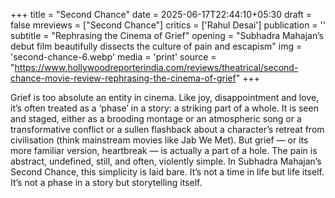 +++
title = "Second Chance"
date = 2025-06-17T22:44:10+05:30
draft = false
mreviews = ["Second Chance"]
critics = ['Rahul Desai']
publication = ''
subtitle = "Rephrasing the Cinema of Grief"
opening = "Subhadra Mahajan’s debut film beautifully dissects the culture of pain and escapism"
img = 'second-chance-6.webp'
media = 'print'
source = "https://www.hollywoodreporterindia.com/reviews/theatrical/second-chance-movie-review-rephrasing-the-cinema-of-grief"
+++

Grief is too absolute an entity in cinema. Like joy, disappointment and love, it’s often treated as a ‘phase’ in a story: a striking part of a whole. It is seen and staged, either as a brooding montage or an atmospheric song or a transformative conflict or a sullen flashback about a character’s retreat from civilisation (think mainstream movies like Jab We Met). But grief — or its more familiar version, heartbreak — is actually a part of a hole. The pain is abstract, undefined, still, and often, violently simple. In Subhadra Mahajan’s Second Chance, this simplicity is laid bare. It’s not a time in life but life itself. It’s not a phase in a story but storytelling itself.

